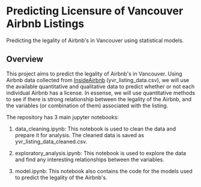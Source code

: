 # Predicting Licensure of Vancouver Airbnb Listings
Predicting the legality of Airbnb's in Vancouver using statistical models.

## Overview
This project aims to predict the legality of Airbnb's in Vancouver. Using Airbnb data collected from [InsideAirbnb](http://insideairbnb.com/vancouver) (yvr_listing_data.csv), we will use the available quantitative and qualitative data to predict whether or not each individual Airbnb has a license. In essense, we will use quantitative methods to see if there is strong relationship between the legality of the Airbnb, and the variables (or combination of them) associated with the listing.

The repository has 3 main jupyter notebooks:

1. data_cleaning.ipynb: This notebook is used to clean the data and prepare it for analysis. The cleaned data is saved as yvr_listing_data_cleaned.csv.

2. exploratory_analysis.ipynb: This notebook is used to explore the data and find any interesting relationships between the variables.

3. model.ipynb: This notebook also contains the code for the models used to predict the legality of the Airbnb's.
